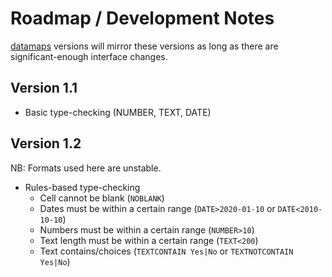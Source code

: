 # Roadmap / Development Notes

[datamaps](https://github.com/yulqen/datamaps) versions will mirror these
versions as long as there are significant-enough interface changes.

## Version 1.1

* Basic type-checking (NUMBER, TEXT, DATE)

## Version 1.2

NB: Formats used here are unstable.

* Rules-based type-checking
  * Cell cannot be blank (`NOBLANK`)
  * Dates must be within a certain range (`DATE>2020-01-10` or `DATE<2010-10-10`)
  * Numbers must be within a certain range (`NUMBER>10`)
  * Text length must be within a certain range (`TEXT<200`)
  * Text contains/choices (`TEXTCONTAIN Yes|No` or `TEXTNOTCONTAIN Yes|No`)
